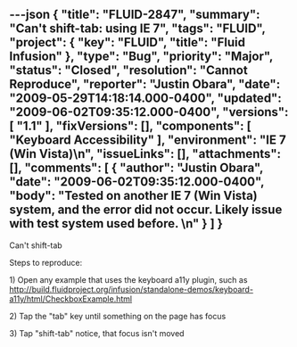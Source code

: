 ---json
{
  "title": "FLUID-2847",
  "summary": "Can't shift-tab: using IE 7",
  "tags": "FLUID",
  "project": {
    "key": "FLUID",
    "title": "Fluid Infusion"
  },
  "type": "Bug",
  "priority": "Major",
  "status": "Closed",
  "resolution": "Cannot Reproduce",
  "reporter": "Justin Obara",
  "date": "2009-05-29T14:18:14.000-0400",
  "updated": "2009-06-02T09:35:12.000-0400",
  "versions": [
    "1.1"
  ],
  "fixVersions": [],
  "components": [
    "Keyboard Accessibility"
  ],
  "environment": "IE 7 (Win Vista)\n",
  "issueLinks": [],
  "attachments": [],
  "comments": [
    {
      "author": "Justin Obara",
      "date": "2009-06-02T09:35:12.000-0400",
      "body": "Tested on another IE 7 (Win Vista) system, and the error did not occur. Likely issue with test system used before.&#x20;\n"
    }
  ]
}
---
Can't shift-tab

Steps to reproduce:

1\) Open any example that uses the keyboard a11y plugin, such as\
<http://build.fluidproject.org/infusion/standalone-demos/keyboard-a11y/html/CheckboxExample.html>

2\) Tap the "tab" key until something on the page has focus

3\) Tap "shift-tab" notice, that focus isn't moved

        